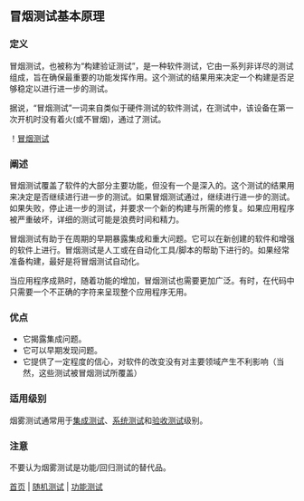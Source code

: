 ## 冒烟测试基本原理

### 定义

冒烟测试，也被称为“构建验证测试”，是一种软件测试，它由一系列非详尽的测试组成，旨在确保最重要的功能发挥作用。这个测试的结果用来决定一个构建是否足够稳定以进行进一步的测试。

据说，“冒烟测试”一词来自类似于硬件测试的软件测试，在测试中，该设备在第一次开机时没有着火(或不冒烟)，通过了测试。

！[冒烟测试](http://softwaretestingfundamentals.com/wp-content/uploads/2011/05/smoke_testing1.jpg)

### 阐述

冒烟测试覆盖了软件的大部分主要功能，但没有一个是深入的。这个测试的结果用来决定是否继续进行进一步的测试。如果冒烟测试通过，继续进行进一步的测试。如果失败，停止进一步的测试，并要求一个新的构建与所需的修复。如果应用程序被严重破坏，详细的测试可能是浪费时间和精力。

冒烟测试有助于在周期的早期暴露集成和重大问题。它可以在新创建的软件和增强的软件上进行。冒烟测试是人工或在自动化工具/脚本的帮助下进行的。如果经常准备构建，最好是将冒烟测试自动化。

当应用程序成熟时，随着功能的增加，冒烟测试也需要更加广泛。有时，在代码中只需要一个不正确的字符来呈现整个应用程序无用。

### 优点

- 它揭露集成问题。
- 它可以早期发现问题。
- 它提供了一定程度的信心，对软件的改变没有对主要领域产生不利影响（当然，这些测试被冒烟测试所覆盖）

### 适用级别

烟雾测试通常用于[集成测试](集成测试.md)、[系统测试](系统测试.md)和[验收测试](验收测试.md)级别。

### 注意

不要认为烟雾测试是功能/回归测试的替代品。

[首页](index.md)  |  [随机测试](随机测试.md)  |  [功能测试](功能测试.md) 
